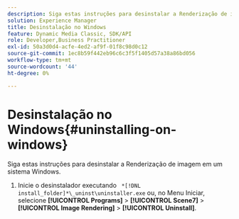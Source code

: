 ```yaml
---
description: Siga estas instruções para desinstalar a Renderização de imagem em um sistema Windows.
solution: Experience Manager
title: Desinstalação no Windows
feature: Dynamic Media Classic, SDK/API
role: Developer,Business Practitioner
exl-id: 50a3d0d4-acfe-4ed2-af9f-01f8c98d0c12
source-git-commit: 1ec8b59f442eb96c6c3f5f1405d57a38a86bd056
workflow-type: tm+mt
source-wordcount: '44'
ht-degree: 0%

---
```


# Desinstalação no Windows{#uninstalling-on-windows}

Siga estas instruções para desinstalar a Renderização de imagem em um sistema Windows.

1. Inicie o desinstalador executando ` *[!DNL install_folder]*\_uninst\uninstaller.exe` ou, no Menu Iniciar, selecione **[!UICONTROL Programs]** > **[!UICONTROL Scene7]** > **[!UICONTROL Image Rendering]** > **[!UICONTROL Uninstall]**.
